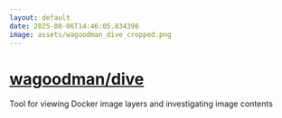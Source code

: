 ```yaml
---
layout: default
date: 2025-08-06T14:46:05.834396
image: assets/wagoodman_dive_cropped.png
---
```


# [wagoodman/dive](https://github.com/wagoodman/dive)

Tool for viewing Docker image layers and investigating image contents
